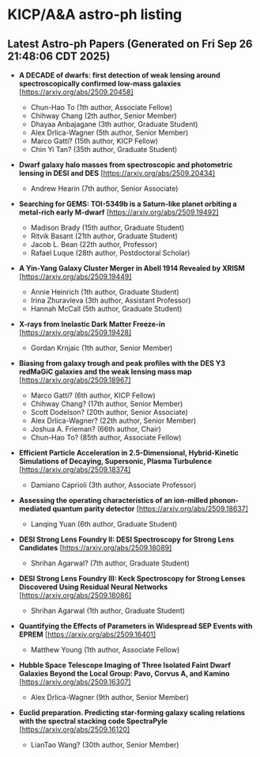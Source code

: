 # KICP/A&A astro-ph listing

## Latest Astro-ph Papers (Generated on Fri Sep 26 21:48:06 CDT 2025)

- **A DECADE of dwarfs: first detection of weak lensing around spectroscopically confirmed low-mass galaxies**
[https://arxiv.org/abs/2509.20458]
  + Chun-Hao To (1th author, Associate Fellow)
  + Chihway Chang (2th author, Senior Member)
  + Dhayaa Anbajagane (3th author, Graduate Student)
  + Alex Drlica-Wagner (5th author, Senior Member)
  + Marco Gatti? (15th author, KICP Fellow)
  + Chin Yi Tan? (35th author, Graduate Student)

- **Dwarf galaxy halo masses from spectroscopic and photometric lensing in DESI and DES**
[https://arxiv.org/abs/2509.20434]
  + Andrew Hearin (7th author, Senior Associate)

- **Searching for GEMS: TOI-5349b is a Saturn-like planet orbiting a metal-rich early M-dwarf**
[https://arxiv.org/abs/2509.19492]
  + Madison Brady (15th author, Graduate Student)
  + Ritvik Basant (21th author, Graduate Student)
  + Jacob L. Bean (22th author, Professor)
  + Rafael Luque (28th author, Postdoctoral Scholar)

- **A Yin-Yang Galaxy Cluster Merger in Abell 1914 Revealed by XRISM**
[https://arxiv.org/abs/2509.19449]
  + Annie Heinrich (1th author, Graduate Student)
  + Irina Zhuravleva (3th author, Assistant Professor)
  + Hannah McCall (5th author, Graduate Student)

- **X-rays from Inelastic Dark Matter Freeze-in**
[https://arxiv.org/abs/2509.19428]
  + Gordan Krnjaic (1th author, Senior Member)

- **Biasing from galaxy trough and peak profiles with the DES Y3 redMaGiC galaxies and the weak lensing mass map**
[https://arxiv.org/abs/2509.18967]
  + Marco Gatti? (6th author, KICP Fellow)
  + Chihway Chang? (17th author, Senior Member)
  + Scott Dodelson? (20th author, Senior Associate)
  + Alex Drlica-Wagner? (22th author, Senior Member)
  + Joshua A. Frieman? (66th author, Chair)
  + Chun-Hao To? (85th author, Associate Fellow)

- **Efficient Particle Acceleration in 2.5-Dimensional, Hybrid-Kinetic Simulations of Decaying, Supersonic, Plasma Turbulence**
[https://arxiv.org/abs/2509.18374]
  + Damiano Caprioli (3th author, Associate Professor)

- **Assessing the operating characteristics of an ion-milled phonon-mediated quantum parity detector**
[https://arxiv.org/abs/2509.18637]
  + Lanqing Yuan (6th author, Graduate Student)

- **DESI Strong Lens Foundry II: DESI Spectroscopy for Strong Lens Candidates**
[https://arxiv.org/abs/2509.18089]
  + Shrihan Agarwal? (7th author, Graduate Student)

- **DESI Strong Lens Foundry III: Keck Spectroscopy for Strong Lenses Discovered Using Residual Neural Networks**
[https://arxiv.org/abs/2509.18086]
  + Shrihan Agarwal (1th author, Graduate Student)

- **Quantifying the Effects of Parameters in Widespread SEP Events with EPREM**
[https://arxiv.org/abs/2509.16401]
  + Matthew Young (1th author, Associate Fellow)

- **Hubble Space Telescope Imaging of Three Isolated Faint Dwarf Galaxies Beyond the Local Group: Pavo, Corvus A, and Kamino**
[https://arxiv.org/abs/2509.16307]
  + Alex Drlica-Wagner (9th author, Senior Member)

- **Euclid preparation. Predicting star-forming galaxy scaling relations with the spectral stacking code SpectraPyle**
[https://arxiv.org/abs/2509.16120]
  + LianTao Wang? (30th author, Senior Member)

